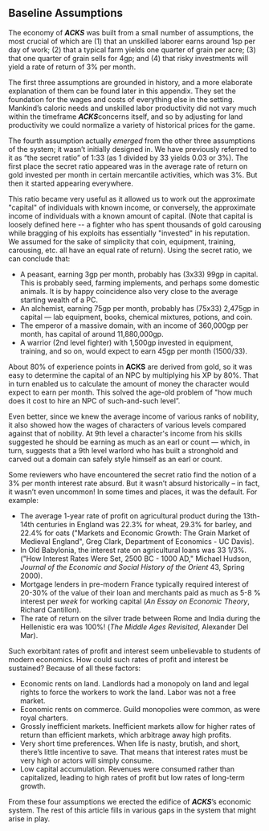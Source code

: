 ## Baseline Assumptions

The economy of ***ACKS*** was built from a small number of assumptions, the most crucial of which are (1) that an unskilled laborer earns around 1sp per day of work; (2) that a typical farm yields one quarter of grain per acre; (3) that one quarter of grain sells for 4gp; and (4) that risky investments will yield a rate of return of 3% per month.

The first three assumptions are grounded in history, and a more elaborate explanation of them can be found later in this appendix. They set the foundation for the wages and costs of everything else in the setting. Mankind’s caloric needs and unskilled labor productivity did not vary much within the timeframe ***ACKS***concerns itself, and so by adjusting for land productivity we could normalize a variety of historical prices for the game.

The fourth assumption actually *emerged* from the other three assumptions of the system; it wasn’t initially designed in. We have previously referred to it as “the secret ratio” of 1:33 (as 1 divided by 33 yields 0.03 or 3%). The first place the secret ratio appeared was in the average rate of return on gold invested per month in certain mercantile activities, which was 3%. But then it started appearing everywhere.

This ratio became very useful as it allowed us to work out the approximate "capital" of individuals with known income, or conversely, the approximate income of individuals with a known amount of capital. (Note that capital is loosely defined here -- a fighter who has spent thousands of gold carousing while bragging of his exploits has essentially "invested" in his reputation. We assumed for the sake of simplicity that coin, equipment, training, carousing, etc. all have an equal rate of return). Using the secret ratio, we can conclude that:

* A peasant, earning 3gp per month, probably has (3x33) 99gp in capital. This is probably seed, farming implements, and perhaps some domestic animals. It is by happy coincidence also very close to the average starting wealth of a PC.
* An alchemist, earning 75gp per month, probably has (75x33) 2,475gp in capital — lab equipment, books, chemical mixtures, potions, and coin.
* The emperor of a massive domain, with an income of 360,000gp per month, has capital of around 11,880,000gp.
* A warrior (2nd level fighter) with 1,500gp invested in equipment, training, and so on, would expect to earn 45gp per month (1500/33).

About 80% of experience points in **ACKS** are derived from gold, so it was easy to determine the capital of an NPC by multiplying his XP by 80%. That in turn enabled us to calculate the amount of money the character would expect to earn per month. This solved the age-old problem of "how much does it cost to hire an NPC of such-and-such level”.

Even better, since we knew the average income of various ranks of nobility, it also showed how the wages of characters of various levels compared against that of nobility. At 9th level a character's income from his skills suggested he should be earning as much as an earl or count — which, in turn, suggests that a 9th level warlord who has built a stronghold and carved out a domain can safely style himself as an earl or count.

Some reviewers who have encountered the secret ratio find the notion of a 3% per month interest rate absurd. But it wasn’t absurd historically – in fact, it wasn’t even uncommon! In some times and places, it was the default. For example:

* The average 1-year rate of profit on agricultural product during the 13th-14th centuries in England was 22.3% for wheat, 29.3% for barley, and 22.4% for oats ("Markets and Economic Growth: The Grain Market of Medieval England", Greg Clark, Department of Economics - UC Davis).
* In Old Babylonia, the interest rate on agricultural loans was 33 1/3%. ("How Interest Rates Were Set, 2500 BC - 1000 AD," Michael Hudson, *Journal of the Economic and Social History of the Orient* 43, Spring 2000).
* Mortgage lenders in pre-modern France typically required interest of 20-30% of the value of their loan and merchants paid as much as 5-8 % interest per *week* for working capital (*An Essay on Economic Theory*, Richard Cantillon).
* The rate of return on the silver trade between Rome and India during the Hellenistic era was 100%! (*The Middle Ages Revisited*, Alexander Del Mar).

Such exorbitant rates of profit and interest seem unbelievable to students of modern economics. How could such rates of profit and interest be sustained? Because of all these factors:

* Economic rents on land. Landlords had a monopoly on land and legal rights to force the workers to work the land. Labor was not a free market.
* Economic rents on commerce. Guild monopolies were common, as were royal charters.
* Grossly inefficient markets. Inefficient markets allow for higher rates of return than efficient markets, which arbitrage away high profits.
* Very short time preferences. When life is nasty, brutish, and short, there’s little incentive to save. That means that interest rates must be very high or actors will simply consume.
* Low capital accumulation. Revenues were consumed rather than capitalized, leading to high rates of profit but low rates of long-term growth.

From these four assumptions we erected the edifice of ***ACKS***’s economic system. The rest of this article fills in various gaps in the system that might arise in play.
